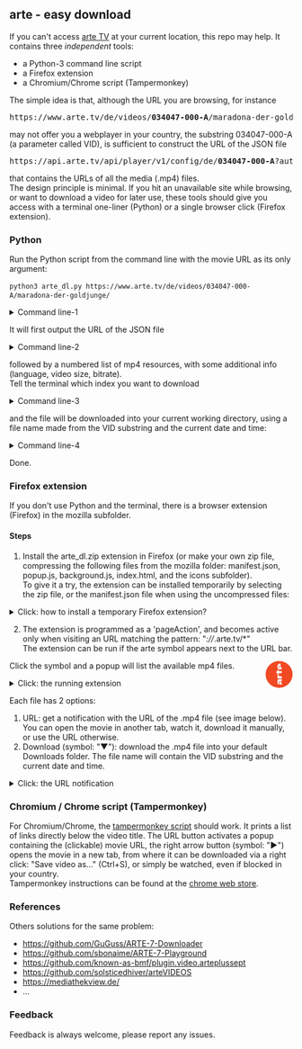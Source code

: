 ## arte - easy download
If you can't access [arte TV](https://www.arte.tv/) at your current location, this repo may help. It contains three *independent* tools:  
- a Python-3 command line script
- a Firefox extension
- a Chromium/Chrome script (Tampermonkey)

The simple idea is that, although the URL you are browsing, for instance

<pre>
https://www.arte.tv/de/videos/<b>034047-000-A</b>/maradona-der-goldjunge/
</pre>

may not offer you a webplayer in your country, the substring 034047-000-A (a parameter called VID), is sufficient to construct the URL of the JSON file

<pre>
https://api.arte.tv/api/player/v1/config/de/<b>034047-000-A</b>?autostart=1&lifeCycle=1&amp;lang=de_DE&amp;config=arte_tvguide
</pre>

that contains the URLs of all the media (.mp4) files.  
The design principle is minimal. If you hit an unavailable site while browsing, or want to download a video for later use, these tools should give you access with a terminal one-liner (Python) or a single browser click (Firefox extension).


### Python
Run the Python script from the command line with the movie URL as its only argument:

```shell
python3 arte_dl.py https://www.arte.tv/de/videos/034047-000-A/maradona-der-goldjunge/
```

<details><summary>Command line-1</summary>
<p align="center">
<img width="900" height="41" src="img/arte_dl_1.png">
</p>
</details>

It will first output the URL of the JSON file

<details><summary>Command line-2</summary>
<p align="center">
<img width="900" height="83" src="img/arte_dl_2.png">
</p>
</details>

followed by a numbered list of mp4 resources, with some additional info (language, video size, bitrate).  
Tell the terminal which index you want to download

<details><summary>Command line-3</summary>
<p align="center">
<img width="900" height="184" src="img/arte_dl_3.png">
</p>
</details>

and the file will be downloaded into your current working directory, using a file name made from the VID substring and the current date and time:

<details><summary>Command line-4</summary>
<p align="center">
<img width="900" height="142" src="img/arte_dl_4a.png">
</p>
</details>

Done.


### Firefox extension
If you don't use Python and the terminal, there is a browser extension (Firefox) in the mozilla subfolder.

#### Steps
1. Install the arte_dl.zip extension in Firefox (or make your own zip file, compressing the following files from the mozilla folder: manifest.json, popup.js, background.js, index.html, and the icons subfolder).  
To give it a try, the extension can be installed temporarily by selecting the zip file, or the manifest.json file when using the uncompressed files:

<details><summary>Click: how to install a temporary Firefox extension? </summary>
<p align="center">
<img width="1011" height="689" src="img/moz_ext_1a.png">
</p>
</details>

2. The extension is programmed as a 'pageAction', and becomes active only when visiting an URL matching the pattern: "*://*.arte.tv/*"  
The extension can be run if the arte symbol appears next to the URL bar.
<img align="right" width="48" height="48" src="mozilla/icons/arte_c48.png">

Click the symbol and a popup will list the available mp4 files.  

<details><summary>Click: the running extension</summary>
<p align="center">
<img width="965" height="271" src="img/moz_ext_3.png">
</p>
</details>

Each file has 2 options:
1. URL: get a notification with the URL of the .mp4 file (see image below). You can open the movie in another tab, watch it, download it manually, or use the URL otherwise.
2. Download (symbol: "&#9660;"): download the .mp4 file into your default Downloads folder. The file name will contain the VID substring and the current date and time. 

<details><summary>Click: the URL notification</summary>
<p align="center">
<img width="984" height="278" src="img/moz_ext_4.png">
</p>
</details>


### Chromium / Chrome script (Tampermonkey)
For Chromium/Chrome, the [tampermonkey script](https://github.com/Frederic-vW/arte/blob/main/chrome/arte-dl.user.js) should work. It prints a list of links directly below the video title. The URL button activates a popup containing the (clickable) movie URL, the right arrow button (symbol: "&#x25B6;") opens the movie in a new tab, from where it can be downloaded via a right click: "Save video as..." (Ctrl+S), or simply be watched, even if blocked in your country.  
Tampermonkey instructions can be found at the [chrome web store](https://chrome.google.com/webstore/detail/tampermonkey).


### References
Others solutions for the same problem: 
- https://github.com/GuGuss/ARTE-7-Downloader
- https://github.com/sbonaime/ARTE-7-Playground
- https://github.com/known-as-bmf/plugin.video.arteplussept
- https://github.com/solsticedhiver/arteVIDEOS
- https://mediathekview.de/
- ...


### Feedback
Feedback is always welcome, please report any issues.

